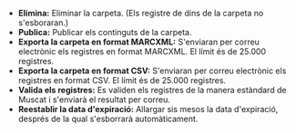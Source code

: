 * **Elimina:** Eliminar la carpeta. (Els registre de dins de la carpeta no s'esboraran.)
* **Publica:** Publicar els continguts de la carpeta.
* **Exporta la carpeta en format MARCXML:** S'enviaran per correu electrònic els registres en format MARCXML. El límit és de 25.000 registres.
* **Exporta la carpeta en format CSV:** S'enviaran per correu electrònic els registres en format CSV. El límit és de 25.000 registres.
* **Valida els registres:** Es validen els registres de la manera estàndard de Muscat i s'enviarà el resultat per correu.
* **Reestablir la data d'expiració:**  Allargar sis mesos la data d'expiració, després de la qual s'esborrarà automàticament.
